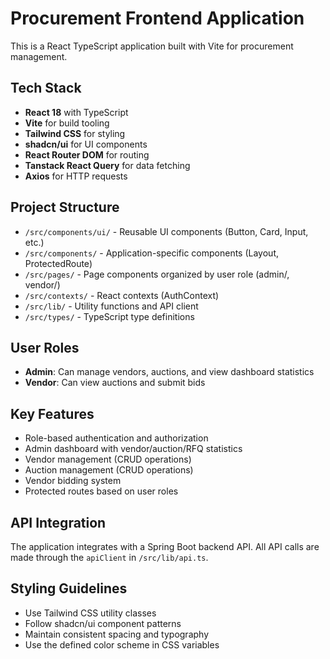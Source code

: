 <!-- Use this file to provide workspace-specific custom instructions to Copilot. For more details, visit https://code.visualstudio.com/docs/copilot/copilot-customization#_use-a-githubcopilotinstructionsmd-file -->

# Procurement Frontend Application

This is a React TypeScript application built with Vite for procurement management.

## Tech Stack
- **React 18** with TypeScript
- **Vite** for build tooling
- **Tailwind CSS** for styling
- **shadcn/ui** for UI components
- **React Router DOM** for routing
- **Tanstack React Query** for data fetching
- **Axios** for HTTP requests

## Project Structure
- `/src/components/ui/` - Reusable UI components (Button, Card, Input, etc.)
- `/src/components/` - Application-specific components (Layout, ProtectedRoute)
- `/src/pages/` - Page components organized by user role (admin/, vendor/)
- `/src/contexts/` - React contexts (AuthContext)
- `/src/lib/` - Utility functions and API client
- `/src/types/` - TypeScript type definitions

## User Roles
- **Admin**: Can manage vendors, auctions, and view dashboard statistics
- **Vendor**: Can view auctions and submit bids

## Key Features
- Role-based authentication and authorization
- Admin dashboard with vendor/auction/RFQ statistics
- Vendor management (CRUD operations)
- Auction management (CRUD operations)
- Vendor bidding system
- Protected routes based on user roles

## API Integration
The application integrates with a Spring Boot backend API. All API calls are made through the `apiClient` in `/src/lib/api.ts`.

## Styling Guidelines
- Use Tailwind CSS utility classes
- Follow shadcn/ui component patterns
- Maintain consistent spacing and typography
- Use the defined color scheme in CSS variables
